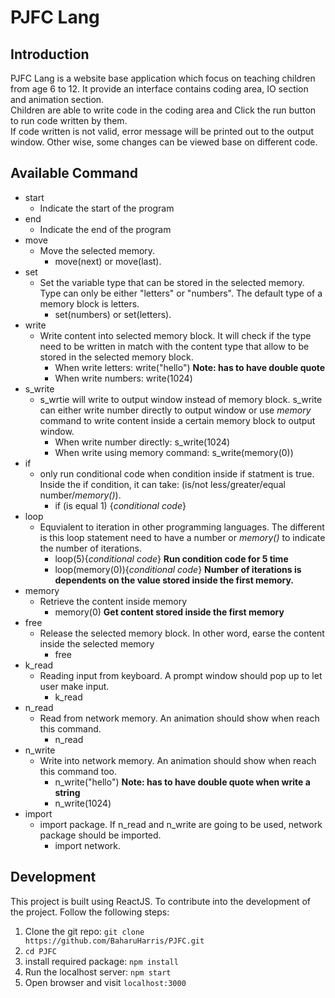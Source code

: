 # PJFC Lang


## Introduction
PJFC Lang is a website base application which focus on teaching children from age 6 to 12. It provide an interface contains coding area, IO section and animation section.\
Children are able to write code in the coding area and Click the run button to run code written by them.\
If code written is not valid, error message will be printed out to the output window. Other wise, some changes can be viewed base on different code.

## Available Command
* start
  * Indicate the start of the program
* end
  * Indicate the end of the program
* move
  * Move the selected memory.
    * move(next) or move(last).
* set
  * Set the variable type that can be stored in the selected memory. Type can only be either "letters" or "numbers". The default type of a memory block is letters.
    * set(numbers) or set(letters). 
* write
  * Write content into selected memory block. It will check if the type need to be written in match with the content type that allow to be stored in the selected memory block.
    * When write letters: write("hello") **Note: has to have double quote**
    * When write numbers: write(1024)
* s_write
  * s_wrtie will write to output window instead of memory block. s_write can either write number directly to output window or use *memory* command to write content inside a certain memory block to output window.
    * When write number directly: s_write(1024)
    * When write using memory command: s_write(memory(0))
* if
  * only run conditional code when condition inside if statment is true. Inside the if condition, it can take: (is/not less/greater/equal number/*memory()*).
    *  if (is equal 1) {*conditional code*}
* loop
  * Equvialent to iteration in other programming languages. The different is this loop statement need to have a number or *memory()* to indicate the number of iterations.
    * loop(5){*conditional code*} **Run condition code for 5 time**
    * loop(memory(0)){*conditional code*} **Number of iterations is dependents on the value stored inside the first memory.**
* memory
  * Retrieve the content inside memory
    * memory(0) **Get content stored inside the first memory**
* free
  * Release the selected memory block. In other word, earse the content inside the selected memory
    * free
* k_read
  * Reading input from keyboard. A prompt window should pop up to let user make input.
    * k_read
* n_read
  * Read from network memory. An animation should show when reach this command.
    * n_read
* n_write
  * Write into network memory. An animation should show when reach this command too.
    * n_write("hello") **Note: has to have double quote when write a string**
    * n_write(1024)
* import
  * import package. If n_read and n_write are going to be used, network package should be imported.
    * import network.

## Development
This project is built using ReactJS. To contribute into the development of the project. Follow the following steps:
1. Clone the git repo: `git clone https://github.com/BaharuHarris/PJFC.git`
2. `cd PJFC`
3. install required package: `npm install`
4. Run the localhost server: `npm start`
5. Open browser and visit `localhost:3000`
